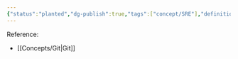 ```yaml
---
{"status":"planted","dg-publish":true,"tags":["concept/SRE"],"definition":"Source Control is the practice of tracking and managing changes to software code.","aliases":["Version Control"],"creation_date":"2024-05-02 16:51","permalink":"/concepts/source-control/","dgPassFrontmatter":true}
---
```


Reference:  
- [[Concepts/Git\|Git]]

